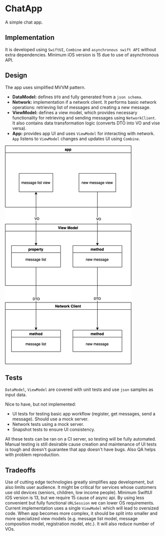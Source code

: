# ChatApp
A simple chat app. 

## Implementation
It is developed using `SwiftUI`, `Combine` and `asynchronous swift API` without extra dependencies.
Minimum iOS version is 15 due to use of asynchronous API.

## Design
The app uses simplified MVVM pattern.

* **DataModel:** defines `DTO` and fully generated from a `json schema`.
* **Network:** implementation if a network client. It performs basic network operations: retrieving list of messages and creating a new message.
* **ViewModel:** defines a view model, which provides necessary functionality for retrieving and sending messages using `NetworkClient`. It also contains data transformation logic (converts DTO into VO and vise versa).
* **App:** provides app UI and uses `ViewModel` for interacting with network. `App` listens to `ViewModel` changes and updates UI using `Combine`.

![Diagram](architecture.png)

## Tests
`DataModel`, `ViewModel` are covered with unit tests and use `json` samples as input data.

Nice to have, but not implemented:

* UI tests for testing basic app workflow (register, get messages, send a message). Should use a mock server.
* Network tests using a mock server.
* Snapshot tests to ensure UI consistency.

All these tests can be ran on a CI server, so testing will be fully automated.
Manual testing is still desirable cause creation and maintenance of UI tests is tough and doesn't guarantee that app doesn't have bugs. Also QA helps with problem reproduction.

## Tradeoffs
Use of cutting edge technologies greatly simplifies app development, but also limits user audience. It might be critical for services whose customers use old devices (seniors, children, low income people).
Minimum SwiftUI iOS version is 13, but we require 15 cause of async api. By using less convenient but fully functional `URLSession` we can lower OS requirements.
Current implementation uses a single `ViewModel` which will lead to oversized code. When app becomes more complex, it should be split into smaller and more specialized view models (e.g. message list model, message composition model, registration model, etc.). It will also reduce number of VOs.